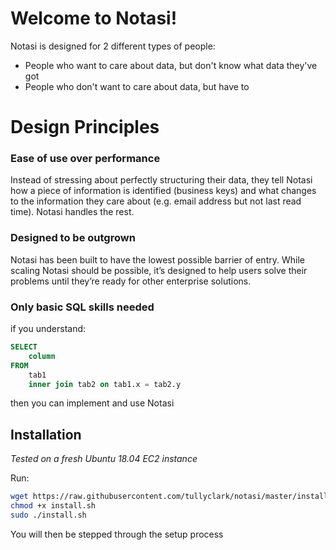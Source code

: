 

# Welcome to Notasi!

Notasi is designed for 2 different types of people:

 - People who want to care about data, but don't know what data they've got
 - People who don't want to care about data, but have to

# Design Principles

<h3> Ease of use over performance </h3>
Instead of stressing about perfectly structuring their data, they tell Notasi how a piece of information is identified (business keys) and what changes to the information they care about (e.g. email address but not last read time). Notasi handles the rest.  
        
<h3> Designed to be outgrown </h3>
Notasi has been built to have the lowest possible barrier of entry. While scaling Notasi should be possible, it’s designed to help users solve their problems until they’re ready for other enterprise solutions.  
        
<h3>Only basic SQL skills needed </h3>
if you understand:

```SQL
SELECT 
	column 
FROM 
	tab1 
	inner join tab2 on tab1.x = tab2.y
```

then you can implement and use Notasi

## Installation
*Tested on a fresh Ubuntu 18.04 EC2 instance*

Run:
```bash
wget https://raw.githubusercontent.com/tullyclark/notasi/master/install/install.sh
chmod +x install.sh
sudo ./install.sh
```

You will then be stepped through the setup process 
